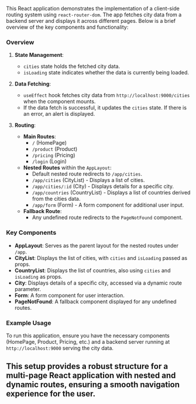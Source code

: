 This React application demonstrates the implementation of a client-side routing system using `react-router-dom`. The app fetches city data from a backend server and displays it across different pages. Below is a brief overview of the key components and functionality:

### Overview

1. **State Management**:
   - `cities` state holds the fetched city data.
   - `isLoading` state indicates whether the data is currently being loaded.

2. **Data Fetching**:
   - `useEffect` hook fetches city data from `http://localhost:9000/cities` when the component mounts.
   - If the data fetch is successful, it updates the `cities` state. If there is an error, an alert is displayed.

3. **Routing**:
   - **Main Routes**:
     - `/` (HomePage)
     - `/product` (Product)
     - `/pricing` (Pricing)
     - `/login` (Login)
   - **Nested Routes** within the `AppLayout`:
     - Default nested route redirects to `/app/cities`.
     - `/app/cities` (CityList) - Displays a list of cities.
     - `/app/cities/:id` (City) - Displays details for a specific city.
     - `/app/countries` (CountryList) - Displays a list of countries derived from the cities data.
     - `/app/form` (Form) - A form component for additional user input.
   - **Fallback Route**:
     - Any undefined route redirects to the `PageNotFound` component.

### Key Components

- **AppLayout**: Serves as the parent layout for the nested routes under `/app`.
- **CityList**: Displays the list of cities, with `cities` and `isLoading` passed as props.
- **CountryList**: Displays the list of countries, also using `cities` and `isLoading` as props.
- **City**: Displays details of a specific city, accessed via a dynamic route parameter.
- **Form**: A form component for user interaction.
- **PageNotFound**: A fallback component displayed for any undefined routes.

### Example Usage

To run this application, ensure you have the necessary components (HomePage, Product, Pricing, etc.) and a backend server running at `http://localhost:9000` serving the city data.

This setup provides a robust structure for a multi-page React application with nested and dynamic routes, ensuring a smooth navigation experience for the user.
------------------------------------------------------------------
